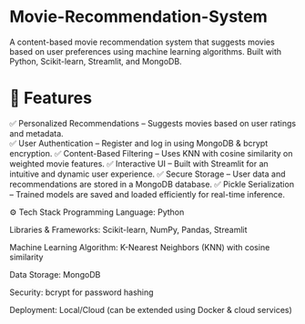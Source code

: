 # Movie-Recommendation-System
A content-based movie recommendation system that suggests movies based on user preferences using machine learning algorithms. Built with Python, Scikit-learn, Streamlit, and MongoDB.

# 🚀 Features
✅ Personalized Recommendations – Suggests movies based on user ratings and metadata. <br> ✅ User Authentication – Register and log in using MongoDB & bcrypt encryption. ✅ Content-Based Filtering – Uses KNN with cosine similarity on weighted movie features. ✅ Interactive UI – Built with Streamlit for an intuitive and dynamic user experience. ✅ Secure Storage – User data and recommendations are stored in a MongoDB database. ✅ Pickle Serialization – Trained models are saved and loaded efficiently for real-time inference.




⚙️ Tech Stack
Programming Language: Python

Libraries & Frameworks: Scikit-learn, NumPy, Pandas, Streamlit

Machine Learning Algorithm: K-Nearest Neighbors (KNN) with cosine similarity

Data Storage: MongoDB

Security: bcrypt for password hashing

Deployment: Local/Cloud (can be extended using Docker & cloud services)

